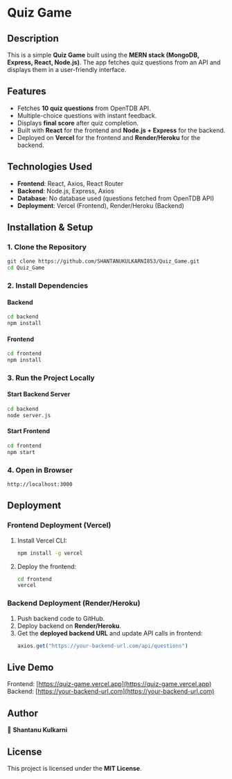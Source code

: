 # Quiz Game

## Description
This is a simple **Quiz Game** built using the **MERN stack (MongoDB, Express, React, Node.js)**. The app fetches quiz questions from an API and displays them in a user-friendly interface.

## Features
- Fetches **10 quiz questions** from OpenTDB API.
- Multiple-choice questions with instant feedback.
- Displays **final score** after quiz completion.
- Built with **React** for the frontend and **Node.js + Express** for the backend.
- Deployed on **Vercel** for the frontend and **Render/Heroku** for the backend.

## Technologies Used
- **Frontend**: React, Axios, React Router
- **Backend**: Node.js, Express, Axios
- **Database**: No database used (questions fetched from OpenTDB API)
- **Deployment**: Vercel (Frontend), Render/Heroku (Backend)

## Installation & Setup

### 1. Clone the Repository
```bash
git clone https://github.com/SHANTANUKULKARNI853/Quiz_Game.git
cd Quiz_Game
```

### 2. Install Dependencies
#### Backend
```bash
cd backend
npm install
```
#### Frontend
```bash
cd frontend
npm install
```

### 3. Run the Project Locally
#### Start Backend Server
```bash
cd backend
node server.js
```
#### Start Frontend
```bash
cd frontend
npm start
```

### 4. Open in Browser
```
http://localhost:3000
```

## Deployment

### **Frontend Deployment (Vercel)**
1. Install Vercel CLI:
   ```bash
   npm install -g vercel
   ```
2. Deploy the frontend:
   ```bash
   cd frontend
   vercel
   ```

### **Backend Deployment (Render/Heroku)**
1. Push backend code to GitHub.
2. Deploy backend on **Render/Heroku**.
3. Get the **deployed backend URL** and update API calls in frontend:
   ```javascript
   axios.get("https://your-backend-url.com/api/questions")
   ```

## Live Demo
Frontend: [https://quiz-game.vercel.app](https://quiz-game.vercel.app)  
Backend: [https://your-backend-url.com](https://your-backend-url.com)

## Author
👤 **Shantanu Kulkarni**

## License
This project is licensed under the **MIT License**.

